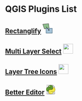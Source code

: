 # QGIS Plugins List

## [Rectanglify](https://yoannqdq.github.io/qgis-rectanglify/) <img src="https://github.com/YoannQDQ/qgis-rectanglify/blob/master/icon.png" width="32" height="32">
## [Multi Layer Select](https://yoannqdq.github.io/qgis-multilayer-select/) <img src="https://github.com/YoannQDQ/qgis-multilayer-select/blob/master/icon.png" width="32" height="32">
## [Layer Tree Icons](https://yoannqdq.github.io/qgis-layer-tree-icons/) <img src="https://github.com/YoannQDQ/qgis-layer-tree-icons/blob/master/icon.png" width="32" height="32">
## [Better Editor](https://yoannqdq.github.io/qgis-better-editor/) <img src="https://github.com/YoannQDQ/qgis-better-editor/blob/master/icon.png" width="32" height="32">


